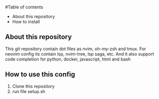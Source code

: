 #Table of contents

- About this repository
- How to install

## About this repository

This git repository contain dot files as nvim, oh-my-zsh and tmux. For neovim
config its contain lsp, nvim-tree, lsp saga, etc. And it also support code
completion for python, docker, javascript, html and bash

## How to use this config

1. Clone this repository
2. run file setup.sh

